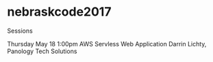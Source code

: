 # nebraskcode2017
Sessions

Thursday May 18 1:00pm AWS Servless Web Application
Darrin Lichty, Panology Tech Solutions
